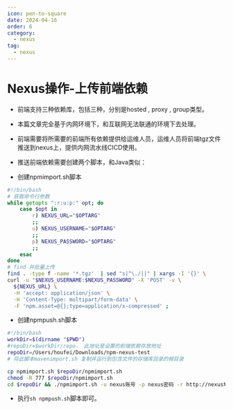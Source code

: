 ```yaml
---
icon: pen-to-square
date: 2024-04-16
order: 6
category:
  - nexus
tag:
  - nexus
---
```

# Nexus操作-上传前端依赖

  - 前端支持三种依赖库，包括三种，分别是hosted , proxy , group类型。
  - 本篇文章完全基于内网环境下，和互联网无法联通的环境下去处理。
  - 前端需要将所需要的前端所有依赖提供给运维人员，运维人员将前端tgz文件推送到nexus上，提供内网流水线CICD使用。
  - 推送前端依赖需要创建两个脚本，和Java类似：

  - 创建npmimport.sh脚本

  ```bash
  #!/bin/bash
  # 获取命令行参数
  while getopts ":r:u:p:" opt; do
      case $opt in
          r) NEXUS_URL="$OPTARG"
          ;;
          u) NEXUS_USERNAME="$OPTARG"
          ;;
          p) NEXUS_PASSWORD="$OPTARG"
          ;;
      esac
  done
  # find 并批量上传
  find . -type f -name '*.tgz'  | sed "s|^\./||" | xargs -I '{}' \
  curl -u "$NEXUS_USERNAME:$NEXUS_PASSWORD" -X 'POST' -v \
    ${NEXUS_URL} \
    -H 'accept: application/json' \
    -H 'Content-Type: multipart/form-data' \
    -F 'npm.asset=@{};type=application/x-compressed' ;
  ```

  - 创建npmpush.sh脚本

  ```bash
  #!/bin/bash
  workDir=$(dirname "$PWD")
  #repoDir=$workDir/repo， 此地址是设置的前端依赖存放地址
  repoDir=/Users/houfei/Downloads/npm-nexus-test
  # 将此脚本mavenimport.sh 复制并运行到包含文件的存储库目录的根目录
  
  cp npmimport.sh $repoDir/npmimport.sh
  chmod -R 777 $repoDir/npmimport.sh
  cd $repoDir && ./npmimport.sh -u nexus账号 -p nexus密码 -r http://nexus地址/service/rest/v1/components?repository=npm-private
  ```

  - 执行`sh npmpush.sh`脚本即可。